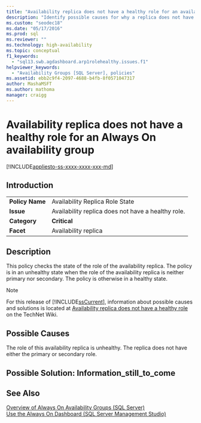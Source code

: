 ```yaml
---
title: "Availability replica does not have a healthy role for an availability group"
description: "Identify possible causes for why a replica does not have a healthy role within an Always On availability group."
ms.custom: "seodec18"
ms.date: "05/17/2016"
ms.prod: sql
ms.reviewer: ""
ms.technology: high-availability
ms.topic: conceptual
f1_keywords: 
  - "sql13.swb.agdashboard.arp1rolehealthy.issues.f1"
helpviewer_keywords: 
  - "Availability Groups [SQL Server], policies"
ms.assetid: ebb2c9f4-2097-4688-b4fb-8f0571047317
author: MashaMSFT
ms.author: mathoma
manager: craigg
---
```

# Availability replica does not have a healthy role for an Always On availability group
[!INCLUDE[appliesto-ss-xxxx-xxxx-xxx-md](../../../includes/appliesto-ss-xxxx-xxxx-xxx-md.md)]
    
## Introduction  
  
|||  
|-|-|  
|**Policy Name**|Availability Replica Role State|  
|**Issue**|Availability replica does not have a healthy role.|  
|**Category**|**Critical**|  
|**Facet**|Availability replica|  
  
## Description  
 This policy checks the state of the role of the availability replica. The policy is in an unhealthy state when the role of the availability replica is neither primary nor secondary. The policy is otherwise in a healthy state.  
  
> [!NOTE]  
>  For this release of [!INCLUDE[ssCurrent](../../../includes/sscurrent-md.md)], information about possible causes and solutions is located at [Availability replica does not have a healthy role](https://go.microsoft.com/fwlink/p/?LinkId=220856) on the TechNet Wiki.  
  
## Possible Causes  
 The role of this availability replica is unhealthy. The replica does not have either the primary or secondary role.  
  
## Possible Solution: Information_still_to_come  
  
## See Also  
 [Overview of Always On Availability Groups &#40;SQL Server&#41;](../../../database-engine/availability-groups/windows/overview-of-always-on-availability-groups-sql-server.md)   
 [Use the Always On Dashboard &#40;SQL Server Management Studio&#41;](../../../database-engine/availability-groups/windows/use-the-always-on-dashboard-sql-server-management-studio.md)  
  
  
